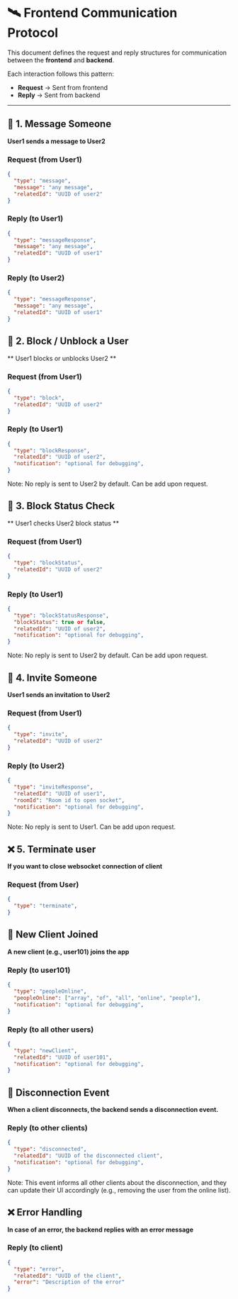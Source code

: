# 🛰️ Frontend Communication Protocol

This document defines the request and reply structures for communication between the **frontend** and **backend**.

Each interaction follows this pattern:

- **Request** → Sent from frontend
- **Reply** → Sent from backend

---

## 📩 1. Message Someone

**User1 sends a message to User2**

### Request (from User1)
```json
{
  "type": "message",
  "message": "any message",
  "relatedId": "UUID of user2"
} 
```

### Reply (to User1)
```json
{
  "type": "messageResponse",
  "message": "any message",
  "relatedId": "UUID of user1"
}
```
### Reply (to User2)
```json
{
  "type": "messageResponse",
  "message": "any message",
  "relatedId": "UUID of user1"
}
```

## 🚫 2. Block / Unblock a User

** User1 blocks or unblocks User2 **

### Request (from User1)
```json
{
  "type": "block",
  "relatedId": "UUID of user2"
}
```

### Reply (to User1)
```json
{
  "type": "blockResponse",
  "relatedId": "UUID of user2",
  "notification": "optional for debugging",
}
```
Note: No reply is sent to User2 by default. Can be add upon request.


## 🚫 3. Block Status Check

** User1 checks User2 block status **

### Request (from User1)
```json
{
  "type": "blockStatus",
  "relatedId": "UUID of user2"
}
```

### Reply (to User1)
```json
{
  "type": "blockStatusResponse",
  "blockStatus": true or false,
  "relatedId": "UUID of user2",
  "notification": "optional for debugging",
}
```
Note: No reply is sent to User2 by default. Can be add upon request.

## 📨 4. Invite Someone

**User1 sends an invitation to User2**

### Request (from User1)
```json
{
  "type": "invite",
  "relatedId": "UUID of user2"
}
```

### Reply (to User2)
``` json
{
  "type": "inviteResponse",
  "relatedId": "UUID of user1",
  "roomId": "Room id to open socket",
  "notification": "optional for debugging",
}
```
Note: No reply is sent to User1. Can be add upon request.

## ❌ 5. Terminate user

**If you want to close websocket connection of client**

### Request (from User)
```json
{
  "type": "terminate",
}
``` 

<!-- No need this step as process is simpler now -->
<!-- ## ✅ Accept Invitation

**User2 accepts User1's invitation**

### Request (from User2)
```json
{
  "inviteAccepted": true,
  "relatedId": "UUID of user1"
}
```

### Reply (to User1)
``` json
{
  "openSocket": true,
  "relatedId": "UUID of user2"
}
``` -->

<!-- No need this step as process is simpler now -->
<!-- ### 🔌 Socket Initialization

**Once the socket is established, User1 must notify the backend**

### Request (from User1)
```json
{
  "socketOpened": true,
  "relatedId": "UUID of user2"
}
```

### Reply (to User2)
``` json
{
  "joinRoom": true,
  "roomId": "room id to build connection with"
}
``` -->

## 👤 New Client Joined

**A new client (e.g., user101) joins the app**

### Reply (to user101)
```json
{
  "type": "peopleOnline",
  "peopleOnline": ["array", "of", "all", "online", "people"],
  "notification": "optional for debugging",
} 
```
### Reply (to all other users)
``` json
{
  "type": "newClient",
  "relatedId": "UUID of user101",
  "notification": "optional for debugging",
}
```

## 🔌 Disconnection Event

**When a client disconnects, the backend sends a disconnection event.**

### Reply (to other clients)
```json
{
  "type": "disconnected",
  "relatedId": "UUID of the disconnected client",
  "notification": "optional for debugging",
}
```
Note: This event informs all other clients about the disconnection, and they can update their UI accordingly (e.g., removing the user from the online list).


## ❌ Error Handling

**In case of an error, the backend replies with an error message**

### Reply (to client)
```json
{
  "type": "error",
  "relatedId": "UUID of the client",
  "error": "Description of the error"
}
``` 

